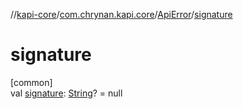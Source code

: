 //[kapi-core](../../../index.md)/[com.chrynan.kapi.core](../index.md)/[ApiError](index.md)/[signature](signature.md)

# signature

[common]\
val [signature](signature.md): [String](https://kotlinlang.org/api/latest/jvm/stdlib/kotlin/-string/index.html)? = null
